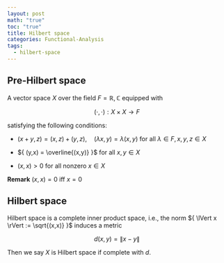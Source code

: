 ```yaml
---
layout: post
math: "true"
toc: "true"
title: Hilbert space
categories: Functional-Analysis
tags:
  - hilbert-space
---
```

## Pre-Hilbert space

A vector space ${ X }$ over the field ${ F=\mathbb{R}, \mathbb{C} }$ equipped with

$$ (\cdot,\cdot) : X \times X \to F $$

satisfying the following conditions:

- ${ (x+y,z) = (x,z) + (y,z), \quad (\lambda x,y) = \lambda(x,y) }$  for all ${ \lambda \in F, x,y,z \in X }$

-  ${ (y,x) = \overline{(x,y)} }$ for all ${ x,y \in X }$

- ${ (x,x) > 0 }$ for all nonzero ${ x \in X }$

**Remark** ${ (x,x) = 0 \mbox{ iff } x=0 }$

## Hilbert space

Hilbert space is a complete inner product space, i.e., the norm ${ \lVert x \rVert := \sqrt{(x,x)} }$ induces a metric

$$ d(x,y) = \lVert x-y \rVert $$

Then we say ${ X }$ is Hilbert space if complete with ${ d }$.